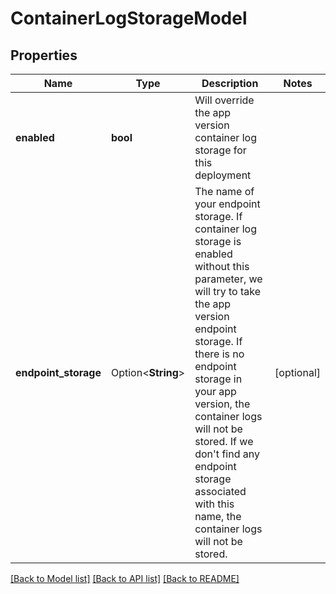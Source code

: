 # ContainerLogStorageModel

## Properties

Name | Type | Description | Notes
------------ | ------------- | ------------- | -------------
**enabled** | **bool** | Will override the app version container log storage for this deployment | 
**endpoint_storage** | Option<**String**> | The name of your endpoint storage. If container log storage is enabled without this parameter, we will try to take the app version endpoint storage. If there is no endpoint storage in your app version, the container logs will not be stored. If we don't find any endpoint storage associated with this name, the container logs will not be stored. | [optional]

[[Back to Model list]](../README.md#documentation-for-models) [[Back to API list]](../README.md#documentation-for-api-endpoints) [[Back to README]](../README.md)


